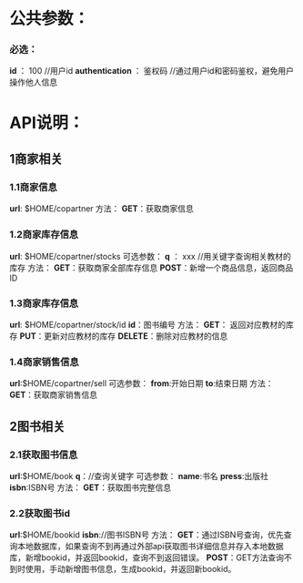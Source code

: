 <h1>公共参数：</h1>
<h3>必选：</h3>
<strong>id </strong>： 100 //用户id
<strong>authentication </strong>： 鉴权码 //通过用户id和密码鉴权，避免用户操作他人信息


<h1>API说明：</h1>

<h2>1商家相关</h2>
<h3>1.1商家信息</h3>
<strong>url</strong>: $HOME/copartner
方法：
<strong>GET</strong>：获取商家信息

<h3>1.2商家库存信息</h3>
<strong>url</strong>: $HOME/copartner/stocks
可选参数：
<strong>q</strong> ： xxx //用关键字查询相关教材的库存
方法：
<strong>GET</strong>：获取商家全部库存信息
<strong>POST</strong>：新增一个商品信息，返回商品ID

<h3>1.3商家库存信息</h3>
<strong>url</strong>: $HOME/copartner/stock/id
<strong>id</strong>：图书编号
方法：
<strong>GET</strong>： 返回对应教材的库存
<strong>PUT</strong>：更新对应教材的库存
<strong>DELETE</strong>：删除对应教材的信息

<h3>1.4商家销售信息</h3>
<strong>url</strong>:$HOME/copartner/sell
可选参数：
<strong>from</strong>:开始日期
<strong>to</strong>:结束日期
方法：
<strong>GET</strong>：获取商家销售信息

<h2>2图书相关</h2>
<h3>2.1获取图书信息</h3>
<strong>url</strong>:$HOME/book
<strong>q</strong>：//查询关键字
可选参数：
<strong>name</strong>:书名
<strong>press</strong>:出版社
<strong>isbn</strong>:ISBN号
方法：
<strong>GET</strong>：获取图书完整信息

<h3>2.2获取图书id</h3>
<strong>url</strong>:$HOME/bookid
<strong>isbn</strong>://图书ISBN号
方法：
<strong>GET</strong>：通过ISBN号查询，优先查询本地数据库，如果查询不到再通过外部api获取图书详细信息并存入本地数据库，新增bookid，并返回bookid，查询不到返回错误。
<strong>POST</strong>：GET方法查询不到时使用，手动新增图书信息，生成bookid，并返回新bookid。
